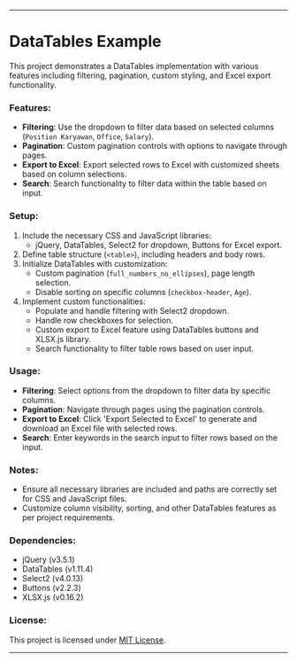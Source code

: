 

---

# DataTables Example

This project demonstrates a DataTables implementation with various features including filtering, pagination, custom styling, and Excel export functionality.

### Features:
- **Filtering**: Use the dropdown to filter data based on selected columns (`Position Karyawan`, `Office`, `Salary`).
- **Pagination**: Custom pagination controls with options to navigate through pages.
- **Export to Excel**: Export selected rows to Excel with customized sheets based on column selections.
- **Search**: Search functionality to filter data within the table based on input.

### Setup:
1. Include the necessary CSS and JavaScript libraries:
   - jQuery, DataTables, Select2 for dropdown, Buttons for Excel export.
2. Define table structure (`<table>`), including headers and body rows.
3. Initialize DataTables with customization:
   - Custom pagination (`full_numbers_no_ellipses`), page length selection.
   - Disable sorting on specific columns (`checkbox-header`, `Age`).
4. Implement custom functionalities:
   - Populate and handle filtering with Select2 dropdown.
   - Handle row checkboxes for selection.
   - Custom export to Excel feature using DataTables buttons and XLSX.js library.
   - Search functionality to filter table rows based on user input.

### Usage:
- **Filtering**: Select options from the dropdown to filter data by specific columns.
- **Pagination**: Navigate through pages using the pagination controls.
- **Export to Excel**: Click 'Export Selected to Excel' to generate and download an Excel file with selected rows.
- **Search**: Enter keywords in the search input to filter rows based on the input.

### Notes:
- Ensure all necessary libraries are included and paths are correctly set for CSS and JavaScript files.
- Customize column visibility, sorting, and other DataTables features as per project requirements.

### Dependencies:
- jQuery (v3.5.1)
- DataTables (v1.11.4)
- Select2 (v4.0.13)
- Buttons (v2.2.3)
- XLSX.js (v0.16.2)

### License:
This project is licensed under [MIT License](LICENSE).

---

